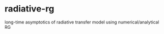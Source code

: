 radiative-rg
============

long-time asymptotics of radiative transfer model using numerical/analytical RG